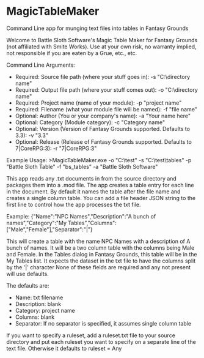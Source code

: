 # MagicTableMaker
Command Line app for munging text files into tables in Fantasy Grounds 

Welcome to Battle Sloth Software's Magic Table Maker for Fantasy Grounds (not affiliated with Smite Works).
Use at your own risk, no warranty implied, not responsible if you are eaten by a Grue, etc., etc.

Command Line Arguments:
- Required: Source file path (where your stuff goes in):    -s "C:\directory name"
- Required: Output file path (where your stuff comes out):    -o "C:\directory name"
- Required: Project name (name of your module):    -p "project name"
- Required: Filename (what your module file will be named):    -f "file name"
- Optional: Author (You or your company's name):    -a "Your name here"
- Optional: Category (Module category):    -c "Category name"
- Optional: Version (Version of Fantasy Grounds supported. Defaults to 3.3):    -v "3.3"
- Optional: Release (Release of Fantasy Grounds supported. Defaults to 7|CoreRPG:3):    -r "7|CoreRPG:3"


Example Usage: >MagicTableMaker.exe -o "C:\test" -s "C:\test\tables" -p "Battle Sloth Table" -f "bs_tables" -a "Battle Sloth Software"
   
This app reads any .txt documents in from the source directory and packages them into a .mod file. The app creates a table entry for each line in the document. By default it names the table after the file name and creates a single column table. You can add a file header JSON string to the first line to control how the app processes the txt file.

Example: {"Name":"NPC Names","Description":"A bunch of names","Category":"My Tables","Columns":["Male","Female"],"Separator":"|"}

This will create a table with the name NPC Names with a description of A bunch of names. It will be a two column table with the columns being Male and Female. In the Tables dialog in Fantasy Grounds, this table will be in the My Tables list. It expects the dataset in the txt file to have the columns split by the '|' character None of these fields are required and any not present will use defaults.

The defaults are:
- Name: txt filename
- Description: blank
- Category: project name
- Columns: blank
- Separator: If no separator is specified, it assumes single column table

If you want to specify a ruleset, add a ruleset.txt file to your source directory and put each ruleset you want to specify on a separate line of the text file. Otherwise it defaults to ruleset = Any
